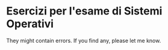 # Esercizi per l'esame di Sistemi Operativi

They might contain errors. If you find any, please let me know.